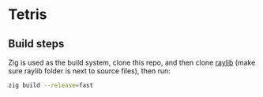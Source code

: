 # Tetris
## Build steps
Zig is used as the build system, clone this repo, and then clone [raylib](https://github.com/raysan5/raylib) (make sure raylib folder is next to source files), then run:
```sh
zig build --release=fast
```
